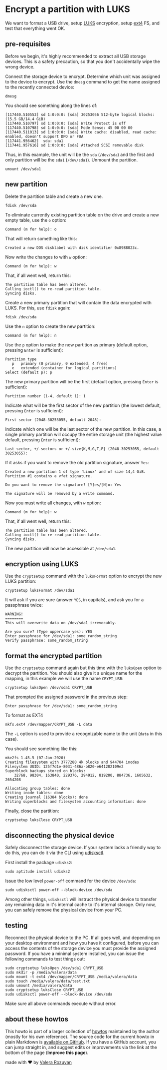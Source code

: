 # Encrypt a partition with LUKS

We want to format a USB drive, setup [LUKS](https://gitlab.com/cryptsetup/cryptsetup/-/tree/master) encryption, setup [ext4](https://docs.kernel.org/filesystems/ext4/) FS, and test that everything went OK.

## pre-requisites

Before we begin, it's highly recommended to extract all USB storage devices. This is a safety precaution, so that you don't accidentally wipe the wrong device.

Connect the storage device to encrypt. Determine which unit was assigned to the device to encrypt. Use the `dmesg` command to get the name assigned to the recently connected device:

```shell
dmesg
```

You should see something along the lines of:

```text
[117440.510553] sd 1:0:0:0: [sda] 30253056 512-byte logical blocks: (15.5 GB/14.4 GiB)
[117440.510797] sd 1:0:0:0: [sda] Write Protect is off
[117440.510798] sd 1:0:0:0: [sda] Mode Sense: 45 00 00 00
[117440.511013] sd 1:0:0:0: [sda] Write cache: disabled, read cache: enabled, doesn't support DPO or FUA
[117441.956462]  sda: sda1
[117441.957616] sd 1:0:0:0: [sda] Attached SCSI removable disk
```

Thus, in this example, the unit will be the `sda` (`/dev/sda`) and the first and only partition will be the `sda1` (`/dev/sda1`). Unmount the partition.

```shell
umount /dev/sda1
```

## new partition

Delete the partition table and create a new one.

```shell
fdisk /dev/sda
```

To eliminate currently existing partition table on the drive and create a new empty table, use the `o` option:

```text
Command (m for help): o
```

That will return something like this:

```text
Created a new DOS disklabel with disk identifier 0x8988023c.
```

Now write the changes to with `w` option:

```text
Command (m for help): w
```

That, if all went well, return this:

```text
The partition table has been altered.
Calling ioctl() to re-read partition table.
Syncing disks.
```

Create a new primary partition that will contain the data encrypted with LUKS. For this, use `fdisk` again:

```shell
fdisk /dev/sda
```

Use the `n` option to create the new partition:

```text
Command (m for help): n
```

Use the `p` option to make the new partition as primary (default option, pressing `Enter` is sufficient):

```text
Partition type
   p   primary (0 primary, 0 extended, 4 free)
   e   extended (container for logical partitions)
Select (default p): p
```

The new primary partition will be the first (default option, pressing `Enter` is sufficient):

```text
Partition number (1-4, default 1): 1
```

Indicate what will be the first sector of the new partition (the lowest default, pressing `Enter` is sufficient):

```text
First sector (2048-30253055, default 2048):
```

Indicate which one will be the last sector of the new partition. In this case, a single primary partition will occupy the entire storage unit (the highest value default, pressing `Enter` is sufficient):

```text
Last sector, +/-sectors or +/-size{K,M,G,T,P} (2048-30253055, default 30253055):
```

If it asks if you want to remove the old partition signature, answer `Yes`:

```text
Created a new partition 1 of type 'Linux' and of size 14,4 GiB.
Partition #1 contains a vfat signature.

Do you want to remove the signature? [Y]es/[N]o: Yes

The signature will be removed by a write command.
```

Now you must write all changes, with `w` option:

```text
Command (m for help): w
```

That, if all went well, return this:

```text
The partition table has been altered.
Calling ioctl() to re-read partition table.
Syncing disks.
```

The new partition will now be accessible at `/dev/sda1`.

## encryption using LUKS

Use the `cryptsetup` command with the `luksFormat` option to encrypt the new LUKS partition:

```shell
cryptsetup luksFormat /dev/sda1
```

It will ask if you are sure (answer `YES`, in capitals), and ask you for a passphrase twice:

```text
WARNING!
========
This will overwrite data on /dev/sda1 irrevocably.

Are you sure? (Type uppercase yes): YES
Enter passphrase for /dev/sda1: some_random_string
Verify passphrase: some_random_string
```

## format the encrypted partition

Use the `cryptsetup` command again but this time with the `luksOpen` option to decrypt the partition. You should also give it a unique name for the mapping, in this example we will use the name `CRYPT_USB`:

```shell
cryptsetup luksOpen /dev/sda1 CRYPT_USB
```

That prompted the assigned password in the previous step:

```text
Enter passphrase for /dev/sda1: some_random_string
```

To format as EXT4

```shell
mkfs.ext4 /dev/mapper/CRYPT_USB -L data
```

The `-L` option is used to provide a recognizable name to the unit (`data` in this case).

You should see something like this:

```text
mke2fs 1.45.5 (07-Jan-2020)
Creating filesystem with 3777280 4k blocks and 944704 inodes
Filesystem UUID: 125f7d1e-8031-486a-b820-e641282109e2
Superblock backups stored on blocks:
    32768, 98304, 163840, 229376, 294912, 819200, 884736, 1605632, 2654208

Allocating group tables: done
Writing inode tables: done
Creating journal (16384 blocks): done
Writing superblocks and filesystem accounting information: done
```

Finally, close the partition:

```shell
cryptsetup luksClose CRYPT_USB
```

## disconnecting the physical device

Safely disconnect the storage device. If your system lacks a friendly way to do this, you can do it via the CLI using [udisksctl](https://wiki.archlinux.org/title/Udisks).

First install the package `udisks2`:

```shell
sudo aptitude install udisks2
```

Issue the low level `power-off` command for the device `/dev/sda`:

```shell
sudo udisksctl power-off --block-device /dev/sda
```

Among other things, `udisksctl` will instruct the physical device to transfer any remaining data in it's internal cache to it's internal storage. Only now, you can safely remove the physical device from your PC.

## testing

Reconnect the physical device to the PC. If all goes well, and depending on your desktop environment and how you have it configured, before you can access the contents of the storage device you must provide the assigned password. If you have a minimal system installed, you can issue the following commands to test things out:

```shell
sudo cryptsetup luksOpen /dev/sda1 CRYPT_USB
sudo mkdir -p /media/valera/data
sudo mount -t ext4 /dev/mapper/CRYPT_USB /media/valera/data
sudo touch /media/valera/data/test.txt
sudo umount /media/valera/data
sudo cryptsetup luksClose CRYPT_USB
sudo udisksctl power-off --block-device /dev/sda
```

Make sure all above commands execute without error.

## about these howtos

This howto is part of a larger collection of [howtos](https://howtos.rozuvan.net/) maintained by the author (mostly for his own reference). The source code for the current howto in plain Markdown is [available on GitHub](https://github.com/valera-rozuvan/howtos/blob/main/docs/018-encrypt-a-partition-with-luks.md). If you have a GitHub account, you can jump straight in, and suggest edits or improvements via the link at the bottom of the page (**Improve this page**).

made with ❤ by [Valera Rozuvan](https://valera.rozuvan.net/)
